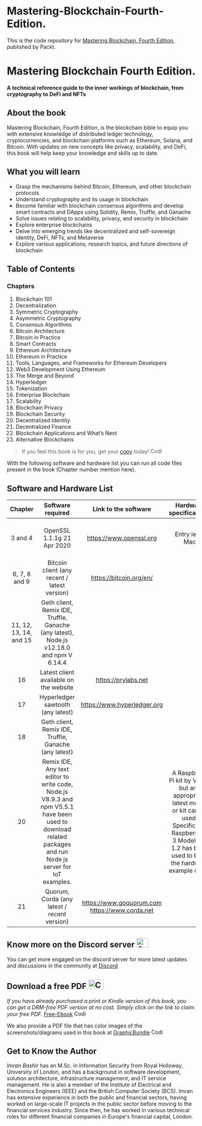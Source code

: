 # Mastering-Blockchain-Fourth-Edition.
This is the code repository for [Mastering Blockchain, Fourth Edition](https://www.amazon.com/Mastering-Blockchain-technical-blockchain-cryptography/dp/1803241063), published by Packt.


# Mastering Blockchain Fourth Edition.
**A technical reference guide to the inner workings of blockchain, from cryptography to DeFi and NFTs**

## About the book

Mastering Blockchain, Fourth Edition, is the blockchain bible to equip you with extensive knowledge of distributed ledger technology, cryptocurrencies, and blockchain platforms such as Ethereum, Solana, and Bitcoin. With updates on new concepts like privacy, scalability, and DeFi, this book will help keep your knowledge and skills up to date.

## What you will learn
- Grasp the mechanisms behind Bitcoin, Ethereum, and other blockchain protocols
- Understand cryptography and its usage in blockchain
- Become familiar with blockchain consensus algorithms and develop smart contracts and DApps using Solidity, Remix, Truffle, and Ganache
- Solve issues relating to scalability, privacy, and security in blockchain
- Explore enterprise blockchains
- Delve into emerging trends like decentralized and self-sovereign identity, DeFi, NFTs, and Metaverse
- Explore various applications, research topics, and future directions of blockchain


## Table of Contents
### Chapters
1. Blockchain 101
2. Decentralization
3. Symmetric Cryptography
4. Asymmetric Cryptography
5. Consensus Algorithms
6. Bitcoin Architecture
7. Bitcoin in Practice
8. Smart Contracts
9. Ethereum Architecture
10. Ethereum in Practice
11. Tools, Languages, and Frameworks for Ethereum Developers
12. Web3 Development Using Ethereum
13. The Merge and Beyond
14. Hyperledger
15. Tokenization
16. Enterprise Blockchain
17. Scalability
18. Blockchain Privacy
19. Blockchain Security
20. Decentralized Identity
21. Decentralized Finance
22. Blockchain Applications and What’s Next
23. Alternative Blockchains 



> If you feel this book is for you, get your [copy](https://www.amazon.com/Mastering-Blockchain-technical-blockchain-cryptography-ebook/dp/B0B4P2VC76) today! <img alt="Coding" height="15" width="35"  src="https://media.tenor.com/ex_HDD_k5P8AAAAi/habbo-habbohotel.gif">


With the following software and hardware list you can run all code files present in the book (Chapter number mention here).

## Software and Hardware List

| Chapter | Software required    | Link to the software    | Hardware specifications    | OS required    |
|:---:  |:---:  |:---:  |:---:  |:---:  |
| 3 and 4  | OpenSSL 1.1.1g 21 Apr 2020 | https://www.openssl.org | Entry level Mac | macOS Catalina OR Linux Ubuntu |
| 6, 7, 8 and 9  | Bitcoin client (any recent / latest version) | https://bitcoin.org/en/ |  |  |
| 11, 12, 13, 14, and 15  | Geth client, Remix IDE, Truffle, Ganache (any latest), Node.js v12.18.0 and npm V 6.14.4 |  |  |  |
| 16 | Latest client available on the website | https://prylabs.net |  |  |
| 17 | Hyperledger sawtooth (any latest) | https://www.hyperledger.org |  |  | 
| 18 | Geth client, Remix IDE, Truffle, Ganache (any latest)  |    |    |    |
| 20 | Remix IDE, Any text editor to write code, Node.js V8.9.3 and npm V5.5.1 have been used to download related packages and run Node js server for IoT examples. |    | A Raspberry Pi kit by Vilros, but any appropriate latest model or kit can be used. Specifically, Raspberry Pi 3 Model B V 1.2 has been used to build the hardware example of IoT   |    |
| 21 | Quorum, Corda (any latest / recent version)  | https://www.goquorum.com  https://www.corda.net   |    |    |

## Know more on the Discord server <img alt="Coding" height="25" width="32"  src="https://cliply.co/wp-content/uploads/2021/08/372108630_DISCORD_LOGO_400.gif">
You can get more engaged on the discord server for more latest updates and discussions in the community at [Discord](https://packt.link/ips2H) 

## Download a free PDF <img alt="Coding" height="25" width="40" src="https://emergency.com.au/wp-content/uploads/2021/03/free.gif">

_If you have already purchased a print or Kindle version of this book, you can get a DRM-free PDF version at no cost. Simply click on the link to claim your free PDF._
[Free-Ebook](https://www.packtpub.com/product/mastering-blockchain-fourth-edition/9781803241067) <img alt="Coding" height="15" width="35"  src="https://media.tenor.com/ex_HDD_k5P8AAAAi/habbo-habbohotel.gif">

We also provide a PDF file that has color images of the screenshots/diagrams used in this book at [GraphicBundle](https://packt.link/5y4vk) <img alt="Coding" height="15" width="35"  src="https://media.tenor.com/ex_HDD_k5P8AAAAi/habbo-habbohotel.gif">


## Get to Know the Author
_Imran Bashir_ has an M.Sc. in Information Security from Royal Holloway, University of London, and has a background in software development, solution architecture, infrastructure management, and IT service management. He is also a member of the Institute of Electrical and Electronics Engineers (IEEE) and the British Computer Society (BCS). Imran has extensive experience in both the public and financial sectors, having worked on large-scale IT projects in the public sector before moving to the financial services industry. Since then, he has worked in various technical roles for different financial companies in Europe's financial capital, London.
